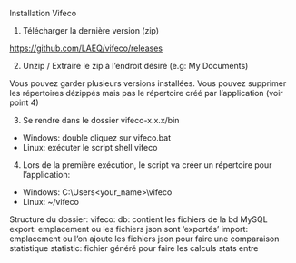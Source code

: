 Installation Vifeco

1. Télécharger la dernière version (zip)

https://github.com/LAEQ/vifeco/releases 

2. Unzip / Extraire le zip à l’endroit désiré (e.g: My Documents)

Vous pouvez garder plusieurs versions installées. Vous pouvez supprimer les répertoires dézippés mais pas le répertoire créé par l’application (voir point 4)

3. Se rendre dans le dossier vifeco-x.x.x/bin

- Windows: double cliquez sur vifeco.bat
- Linux: exécuter le script shell vifeco

4. Lors de la première exécution, le script va créer un répertoire pour l’application:

- Windows: C:\Users\<your_name>\vifeco
- Linux: ~/vifeco

Structure du dossier:
vifeco:
db: contient les fichiers de la bd MySQL
export: emplacement ou les fichiers json sont ‘exportés’
import: emplacement ou l’on ajoute les fichiers json pour faire une comparaison statistique
statistic: fichier généré pour faire les calculs stats entre
